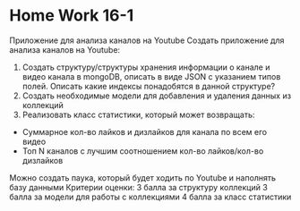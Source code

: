 # Home Work 16-1
Приложение для анализа каналов на Youtube
Создать приложение для анализа каналов на Youtube:
1. Создать структуру/структуры хранения информации о канале и видео канала в mongoDB, описать в виде JSON с указанием типов полей. Описать какие индексы понадобятся в данной структуре?
2. Создать необходимые модели для добавления и удаления данных из коллекций
3. Реализовать класс статистики, который может возвращать: 
- Суммарное кол-во лайков и дизлайков для канала по всем его видео
- Топ N каналов с лучшим соотношением кол-во лайков/кол-во дизлайков

Можно создать паука, который будет ходить по Youtube и наполнять базу данными
Критерии оценки: 3 балла за структуру коллекций
3 балла за модели для работы с коллекциями
4 балла за класс статистики
